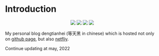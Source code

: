 # Introduction
<p align="center">
<img src="https://img.shields.io/github/last-commit/Sunnycheey/Sunnycheey.github.io?style=for-the-badge" />
<img src="https://img.shields.io/github/commit-activity/m/Sunnycheey/Sunnycheey.github.io?style=for-the-badge" />
<img src="https://img.shields.io/badge/TOTAL%20POST-       7-blue?style=for-the-badge" />
<img src="https://img.shields.io/github/languages/code-size/Sunnycheey/Sunnycheey.github.io?style=for-the-badge" />
</p>


My personal blog dengtianhei (等天黑 in chinese) which is hosted not only on [github page](http://sunnycheey.github.io/), but also [netfliy](http://dengtianhei.netlify.com/).

Continue updating at may, 2022
